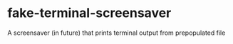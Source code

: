 # fake-terminal-screensaver
A screensaver (in future) that prints terminal output from prepopulated file
